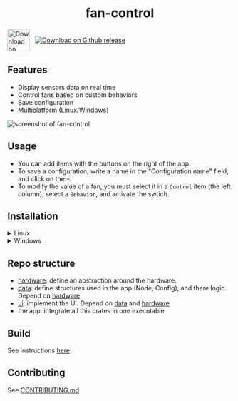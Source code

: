<h1 align="center">fan-control</h1>

<div>
    <a href="https://flathub.org/apps/io.github.wiiznokes.fan-control"><img align=center height="50" alt="Download on Flathub" src="https://flathub.org/assets/badges/flathub-badge-en.svg"/></a>&nbsp;&nbsp;
    <a href="https://github.com/wiiznokes/fan-control/releases/latest"><img align=center alt="Download on Github release" src="https://img.shields.io/github/release/wiiznokes/fan-control.svg"/></a>&nbsp;&nbsp;
<div>

## Features

- Display sensors data on real time
- Control fans based on custom behaviors
- Save configuration
- Multiplatform (Linux/Windows)

![screenshot of fan-control](https://media.githubusercontent.com/media/wiiznokes/fan-control/master/resource/screenshots/app.png)

## Usage

- You can add items with the buttons on the right of the app.
- To save a configuration, write a name in the "Configuration name" field, and click on the `+`.
- To modify the value of a fan, you must select it in a `Control` item (the left column), select a `Behavior`, and activate the swtich.

## Installation

<details>
    <summary>Linux</summary>

To have the maximum number of sensors detected by the application, you must

1. install `lm-sensors`:
   - Debian: `sudo apt install lm-sensors`
   - Fedora: `sudo dnf install lm_sensors`
2. run the hardware detection script: `sudo sensors-detect`

For the flatpak version, you need to [install the required udev rules](./resource/linux/udev_rules.md). Then, you can install the app from [flathub](https://flathub.org/apps/io.github.wiiznokes.fan-control).

The configuration file will be in [`~/.var/app/io.github.wiiznokes.fan-control/config/fan-control/`](file://~/.var/app/io.github.wiiznokes.fan-control/config/fan-control/).

</details>

<details>
    <summary>Windows</summary>

The configuration file can be found in [`C:\Users\wiiz\AppData\Roaming\wiiznokes\fan-control\config`](file:///C:\Users\wiiz\AppData\Roaming\wiiznokes\fan-control\config).

</details>

## Repo structure

- [hardware](./hardware/README.md): define an abstraction around the hardware.
- [data](./data/README.md): define structures used in the app (Node, Config), and there logic. Depend on [hardware](./hardware/README.md)
- [ui](./ui/README.md): implement the UI. Depend on [data](./data/README.md) and [hardware](./hardware/README.md)
- the app: integrate all this crates in one executable

## Build

See instructions [here](./BUILD.md).

## Contributing

See [CONTRIBUTING.md](./CONTRIBUTING.md)
